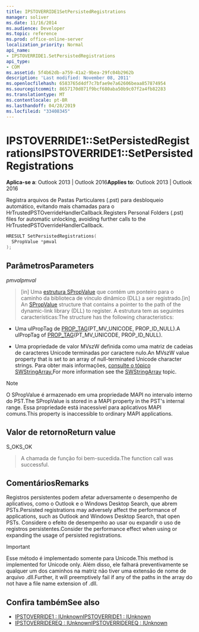 ```yaml
---
title: IPSTOVERRIDE1SetPersistedRegistrations
manager: soliver
ms.date: 11/16/2014
ms.audience: Developer
ms.topic: reference
ms.prod: office-online-server
localization_priority: Normal
api_name:
- IPSTOVERRIDE1.SetPersistedRegistrations
api_type:
- COM
ms.assetid: 5f4b62db-a759-41a2-9bea-29fc04b2962b
description: 'Last modified: November 08, 2011'
ms.openlocfilehash: 6583765d4df7c7bfae9e7a62606beaa857874954
ms.sourcegitcommit: 8657170d071f9bcf680aba50b9c07f2a4fb82283
ms.translationtype: MT
ms.contentlocale: pt-BR
ms.lasthandoff: 04/28/2019
ms.locfileid: "33408345"
---
```

# <a name="ipstoverride1setpersistedregistrations"></a><span data-ttu-id="d85b8-103">IPSTOVERRIDE1::SetPersistedRegistrations</span><span class="sxs-lookup"><span data-stu-id="d85b8-103">IPSTOVERRIDE1::SetPersistedRegistrations</span></span>

<span data-ttu-id="d85b8-104">**Aplica-se a**: Outlook 2013 | Outlook 2016</span><span class="sxs-lookup"><span data-stu-id="d85b8-104">**Applies to**: Outlook 2013 | Outlook 2016</span></span> 
  
<span data-ttu-id="d85b8-105">Registra arquivos de Pastas Particulares (.pst) para desbloqueio automático, evitando mais chamadas para o HrTrustedPSTOverrideHandlerCallback.</span><span class="sxs-lookup"><span data-stu-id="d85b8-105">Registers Personal Folders (.pst) files for automatic unlocking, avoiding further calls to the HrTrustedPSTOverrideHandlerCallback.</span></span>
  
```cpp
HRESULT SetPersistedRegistrations(
  SPropValue *pmval
);
```

## <a name="parameters"></a><span data-ttu-id="d85b8-106">Parâmetros</span><span class="sxs-lookup"><span data-stu-id="d85b8-106">Parameters</span></span>

<span data-ttu-id="d85b8-107">_pmval_</span><span class="sxs-lookup"><span data-stu-id="d85b8-107">_pmval_</span></span>
  
> <span data-ttu-id="d85b8-108">[in] Uma [estrutura SPropValue](spropvalue.md) que contém um ponteiro para o caminho da biblioteca de vínculo dinâmico (DLL) a ser registrado.</span><span class="sxs-lookup"><span data-stu-id="d85b8-108">[in] An [SPropValue](spropvalue.md) structure that contains a pointer to the path of the dynamic-link library (DLL) to register.</span></span> <span data-ttu-id="d85b8-109">A estrutura tem as seguintes características:</span><span class="sxs-lookup"><span data-stu-id="d85b8-109">The structure has the following characteristics:</span></span> 
    
   - <span data-ttu-id="d85b8-110">Uma ulPropTag de [PROP_TAG](prop_tag.md)(PT_MV_UNICODE, PROP_ID_NULL).</span><span class="sxs-lookup"><span data-stu-id="d85b8-110">A ulPropTag of [PROP_TAG](prop_tag.md)(PT_MV_UNICODE, PROP_ID_NULL).</span></span>
    
   - <span data-ttu-id="d85b8-111">Uma propriedade de valor MVszW definida como uma matriz de cadeias de caracteres Unicode terminadas por caractere nulo.</span><span class="sxs-lookup"><span data-stu-id="d85b8-111">An MVszW value property that is set to an array of null-terminated Unicode character strings.</span></span> <span data-ttu-id="d85b8-112">Para obter mais informações, [consulte o tópico SWStringArray.](swstringarray.md)</span><span class="sxs-lookup"><span data-stu-id="d85b8-112">For more information see the [SWStringArray](swstringarray.md) topic.</span></span> 
    
> [!NOTE]
> <span data-ttu-id="d85b8-113">O SPropValue é armazenado em uma propriedade MAPI no intervalo interno do PST.</span><span class="sxs-lookup"><span data-stu-id="d85b8-113">The SPropValue is stored in a MAPI property in the PST's internal range.</span></span> <span data-ttu-id="d85b8-114">Essa propriedade está inacessível para aplicativos MAPI comuns.</span><span class="sxs-lookup"><span data-stu-id="d85b8-114">This property is inaccessible to ordinary MAPI applications.</span></span> 
  
## <a name="return-value"></a><span data-ttu-id="d85b8-115">Valor de retorno</span><span class="sxs-lookup"><span data-stu-id="d85b8-115">Return value</span></span>

<span data-ttu-id="d85b8-116">S_OK</span><span class="sxs-lookup"><span data-stu-id="d85b8-116">S_OK</span></span> 
  
> <span data-ttu-id="d85b8-117">A chamada de função foi bem-sucedida.</span><span class="sxs-lookup"><span data-stu-id="d85b8-117">The function call was successful.</span></span>
    
## <a name="remarks"></a><span data-ttu-id="d85b8-118">Comentários</span><span class="sxs-lookup"><span data-stu-id="d85b8-118">Remarks</span></span>

<span data-ttu-id="d85b8-119">Registros persistentes podem afetar adversamente o desempenho de aplicativos, como o Outlook e o Windows Desktop Search, que abrem PSTs.</span><span class="sxs-lookup"><span data-stu-id="d85b8-119">Persisted registrations may adversely affect the performance of applications, such as Outlook and Windows Desktop Search, that open PSTs.</span></span> <span data-ttu-id="d85b8-120">Considere o efeito de desempenho ao usar ou expandir o uso de registros persistentes.</span><span class="sxs-lookup"><span data-stu-id="d85b8-120">Consider the performance effect when using or expanding the usage of persisted registrations.</span></span>
  
> [!IMPORTANT]
> <span data-ttu-id="d85b8-121">Esse método é implementado somente para Unicode.</span><span class="sxs-lookup"><span data-stu-id="d85b8-121">This method is implemented for Unicode only.</span></span> <span data-ttu-id="d85b8-122">Além disso, ele falhará preventivamente se qualquer um dos caminhos na matriz não tiver uma extensão de nome de arquivo .dll.</span><span class="sxs-lookup"><span data-stu-id="d85b8-122">Further, it will preemptively fail if any of the paths in the array do not have a file name extension of .dll.</span></span> 
  
## <a name="see-also"></a><span data-ttu-id="d85b8-123">Confira também</span><span class="sxs-lookup"><span data-stu-id="d85b8-123">See also</span></span>

- [<span data-ttu-id="d85b8-124">IPSTOVERRIDE1 : IUnknown</span><span class="sxs-lookup"><span data-stu-id="d85b8-124">IPSTOVERRIDE1 : IUnknown</span></span>](ipstoverride1iunknown.md) 
- [<span data-ttu-id="d85b8-125">IPSTOVERRIDEREQ : IUnknown</span><span class="sxs-lookup"><span data-stu-id="d85b8-125">IPSTOVERRIDEREQ : IUnknown</span></span>](ipstoverridereqiunknown.md)

